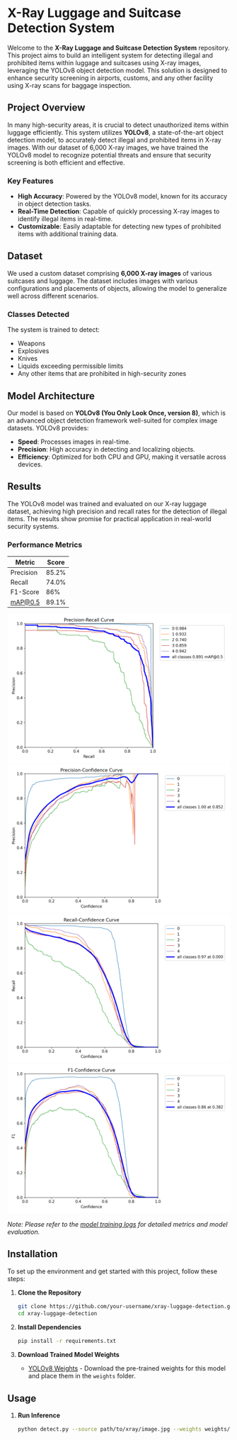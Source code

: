 # X-Ray Luggage and Suitcase Detection System

Welcome to the **X-Ray Luggage and Suitcase Detection System** repository. This project aims to build an intelligent system for detecting illegal and prohibited items within luggage and suitcases using X-ray images, leveraging the YOLOv8 object detection model. This solution is designed to enhance security screening in airports, customs, and any other facility using X-ray scans for baggage inspection.

## Project Overview

In many high-security areas, it is crucial to detect unauthorized items within luggage efficiently. This system utilizes **YOLOv8**, a state-of-the-art object detection model, to accurately detect illegal and prohibited items in X-ray images. With our dataset of 6,000 X-ray images, we have trained the YOLOv8 model to recognize potential threats and ensure that security screening is both efficient and effective.

### Key Features
- **High Accuracy**: Powered by the YOLOv8 model, known for its accuracy in object detection tasks.
- **Real-Time Detection**: Capable of quickly processing X-ray images to identify illegal items in real-time.
- **Customizable**: Easily adaptable for detecting new types of prohibited items with additional training data.

## Dataset

We used a custom dataset comprising **6,000 X-ray images** of various suitcases and luggage. The dataset includes images with various configurations and placements of objects, allowing the model to generalize well across different scenarios.

### Classes Detected

The system is trained to detect:
- Weapons
- Explosives
- Knives
- Liquids exceeding permissible limits
- Any other items that are prohibited in high-security zones

## Model Architecture

Our model is based on **YOLOv8 (You Only Look Once, version 8)**, which is an advanced object detection framework well-suited for complex image datasets. YOLOv8 provides:
- **Speed**: Processes images in real-time.
- **Precision**: High accuracy in detecting and localizing objects.
- **Efficiency**: Optimized for both CPU and GPU, making it versatile across devices.

## Results

The YOLOv8 model was trained and evaluated on our X-ray luggage dataset, achieving high precision and recall rates for the detection of illegal items. The results show promise for practical application in real-world security systems.

### Performance Metrics
| Metric    | Score |
|-----------|-------|
| Precision | 85.2% |
| Recall    | 74.0% |
| F1-Score  | 86%   |
| mAP@0.5   | 89.1% |
![PR](results/PR_curve.png)
![P](results/P_curve.png)
![R](results/R_curve.png)
![F1](results/F1_curve.png)

*Note: Please refer to the [model training logs](#) for detailed metrics and model evaluation.*

## Installation

To set up the environment and get started with this project, follow these steps:

1. **Clone the Repository**
    ```bash
    git clone https://github.com/your-username/xray-luggage-detection.git
    cd xray-luggage-detection
    ```

2. **Install Dependencies**
    ```bash
    pip install -r requirements.txt
    ```

3. **Download Trained Model Weights**
   - [YOLOv8 Weights](#) - Download the pre-trained weights for this model and place them in the `weights` folder.

## Usage

1. **Run Inference**
   ```bash
   python detect.py --source path/to/xray/image.jpg --weights weights/yolov8_weights.pth
